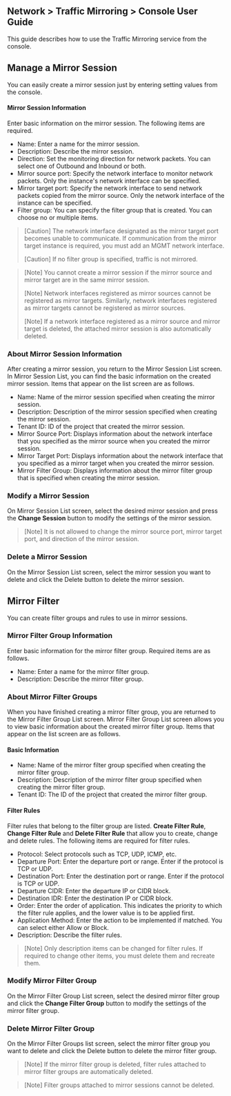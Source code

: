 ## Network > Traffic Mirroring > Console User Guide

This guide describes how to use the Traffic Mirroring service from the console.

## Manage a Mirror Session

You can easily create a mirror session just by entering setting values from the console.

#### Mirror Session Information
Enter basic information on the mirror session. The following items are required. 

* Name: Enter a name for the mirror session. 
* Description: Describe the mirror session. 
* Direction: Set the monitoring direction for network packets. You can select one of Outbound and Inbound or both. 
* Mirror source port: Specify the network interface to monitor network packets. Only the instance's network interface can be specified. 
* Mirror target port: Specify the network interface to send network packets copied from the mirror source. Only the network interface of the instance can be specified. 
* Filter group: You can specify the filter group that is created. You can choose no or multiple items.

> [Caution] The network interface designated as the mirror target port becomes unable to communicate. If communication from the mirror target instance is required, you must add an MGMT network interface.
>
> [Caution] If no filter group is specified, traffic is not mirrored. 

> [Note] You cannot create a mirror session if the mirror source and mirror target are in the same mirror session.
>
> [Note] Network interfaces registered as mirror sources cannot be registered as mirror targets. Similarly, network interfaces registered as mirror targets cannot be registered as mirror sources.
>
> [Note] If a network interface registered as a mirror source and mirror target is deleted, the attached mirror session is also automatically deleted.

### About Mirror Session Information
After creating a mirror session, you return to the Mirror Session List screen. In Mirror Session List, you can find the basic information on the created mirror session. Items that appear on the list screen are as follows.

* Name: Name of the mirror session specified when creating the mirror session. 
* Description: Description of the mirror session specified when creating the mirror session.
* Tenant ID: ID of the project that created the mirror session. 
* Mirror Source Port: Displays information about the network interface that you specified as the mirror source when you created the mirror session. 
* Mirror Target Port: Displays information about the network interface that you specified as a mirror target when you created the mirror session.
* Mirror Filter Group: Displays information about the mirror filter group that is specified when creating the mirror session.

### Modify a Mirror Session
On Mirror Session List screen, select the desired mirror session and press the **Change Session** button to modify the settings of the mirror session.
> [Note] It is not allowed to change the mirror source port, mirror target port, and direction of the mirror session.

### Delete a Mirror Session
On the Mirror Session List screen, select the mirror session you want to delete and click the Delete button to delete the mirror session.

## Mirror Filter
You can create filter groups and rules to use in mirror sessions.

### Mirror Filter Group Information
Enter basic information for the mirror filter group. Required items are as follows. 

* Name: Enter a name for the mirror filter group.
* Description: Describe the mirror filter group.

### About Mirror Filter Groups
When you have finished creating a mirror filter group, you are returned to the Mirror Filter Group List screen.  Mirror Filter Group List screen allows you to view basic information about the created mirror filter group. Items that appear on the list screen are as follows.

#### Basic Information
* Name: Name of the mirror filter group specified when creating the mirror filter group. 
* Description:  Description of the mirror filter group specified when creating the mirror filter group.
* Tenant ID: The ID of the project that created the mirror filter group.

#### Filter Rules
Filter rules that belong to the filter group are listed. **Create Filter Rule**, **Change Filter Rule** and **Delete Filter Rule** that allow you to create, change and delete rules. 
The following items are required for filter rules.

* Protocol: Select protocols such as TCP, UDP, ICMP, etc.
* Departure Port: Enter the departure port or range. Enter if the protocol is TCP or UDP.
* Destination Port: Enter the destination port or range. Enter if the protocol is TCP or UDP. 
* Departure CIDR: Enter the departure IP or CIDR block.
* Destination IDR: Enter the destination IP or CIDR block.
* Order: Enter the order of application. This indicates the priority to which the filter rule applies, and the lower value is to be applied first.
* Application Method: Enter the action to be implemented if matched. You can select either Allow or Block.
* Description:  Describe the filter rules.

> [Note] Only description items can be changed for filter rules. If required to change other items, you must delete them and recreate them.


### Modify Mirror Filter Group
On the Mirror Filter Group List screen, select the desired mirror filter group and click the **Change Filter Group** button to modify the settings of the mirror filter group.

### Delete Mirror Filter Group
On the Mirror Filter Groups list screen, select the mirror filter group you want to delete and click the Delete button to delete the mirror filter group.
> [Note] If the mirror filter group is deleted, filter rules attached to mirror filter groups are automatically deleted.

> [Note] Filter groups attached to mirror sessions cannot be deleted.
